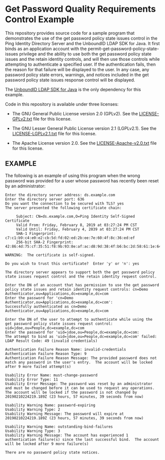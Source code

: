 # Get Password Quality Requirements Control Example

This repository provides source code for a sample program that demonstrates the
use of the get password policy state issues control in the Ping Identity
Directory Server and the UnboundID LDAP SDK for Java. It first binds as an
application account with the permit-get-password-policy-state-issues privilege
and the ability to use both the get password policy state issues and the retain
identity controls, and will then use those controls while attempting to
authenticate a specified user. If the authentication fails, then the reason for
that failure will be displayed to the user. In any case, any password policy
state errors, warnings, and notices included in the get password policy state
issues response control will be displayed.

The [UnboundID LDAP SDK for Java](https://github.com/pingidentity/ldapsdk) is
the only dependency for this example.

Code in this repository is available under three licenses:

* The GNU General Public License version 2.0 (GPLv2).  See the
  [LICENSE-GPLv2.txt](LICENSE-GPLv2.txt) file for this license.

* The GNU Lesser General Public License version 2.1 (LGPLv2.1).  See the
  [LICENSE-LGPLv2.1.txt](LICENSE-LGPLv2.1.txt) file for this license.

* The Apache License version 2.0.  See the
  [LICENSE-Apache-v2.0.txt](LICENSE-Apache-v2.0.txt) file for this license.

## EXAMPLE

The following is an example of using this program when the wrong password was
provided for a user whose password has recently been reset by an administrator:

    Enter the directory server address: ds.example.com
    Enter the directory server port: 636
    Do you want the connection to be secured with TLS? yes
    The server presented the following certificate chain:

         Subject: CN=ds.example.com,O=Ping Identity Self-Signed Certificate
         Valid From: Friday, February 8, 2019 at 03:27:24 PM CST
         Valid Until: Friday, February 4, 2039 at 03:27:24 PM CST
         SHA-1 Fingerprint: c7:c1:b9:c4:e0:e2:cb:5d:fd:02:ed:2b:ee:7e:60:4f:8c:36:ed:ef
         256-bit SHA-2 Fingerprint: 42:86:4d:75:cf:35:51:f8:9b:93:8e:af:ac:d8:9d:38:4f:b6:bc:2d:58:61:1e:64:86:44:fb:26:8f:6e:3b:96

    WARNING:  The certificate is self-signed.

    Do you wish to trust this certificate?  Enter 'y' or 'n': yes

    The directory server appears to support both the get password policy state issues request control and the retain identity request control.

    Enter the DN of an account that has permission to use the get password policy state issues and retain identity request controls: cn=Demo Authenticator,ou=Applications,dc=example,dc=com
    Enter the password for 'cn=Demo Authenticator,ou=Applications,dc=example,dc=com':
    Successfully authenticated as cn=Demo Authenticator,ou=Applications,dc=example,dc=com

    Enter the DN of the user to attempt to authenticate while using the get password policy state issues request control: uid=jdoe,ou=People,dc=example,dc=com
    Enter the password for 'uid=jdoe,ou=People,dc=example,dc=com:
    The attempt to bind as 'uid=jdoe,ou=People,dc=example,dc=com' failed:
    LDAP Result Code: 49 (invalid credentials)

    Authentication Failure Reason Name: invalid-credentials
    Authentication Failure Reason Type: 9
    Authentication Failure Reason Message: The provided password does not match any password in the user's entry.  The account will be locked after 9 more failed attempt(s)

    Usability Error Name: must-change-password
    Usability Error Type: 11
    Usability Error Message: The password was reset by an administrator and must be changed before it can be used to request any operations.  The account will be locked if the password is not changed by 20190210224219.189Z (23 hours, 57 minutes, 39 seconds from now)

    Usability Warning Name: password-expiring
    Usability Warning Type: 2
    Usability Warning Message: The password will expire at 20190210224219.189Z (23 hours, 57 minutes, 39 seconds from now)

    Usability Warning Name: outstanding-bind-failures
    Usability Warning Type: 3
    Usability Warning Message: The account has experienced 1 authentication failure(s) since the last successful bind.  The account will be locked after 9 more failure(s)

    There are no password policy state notices.
